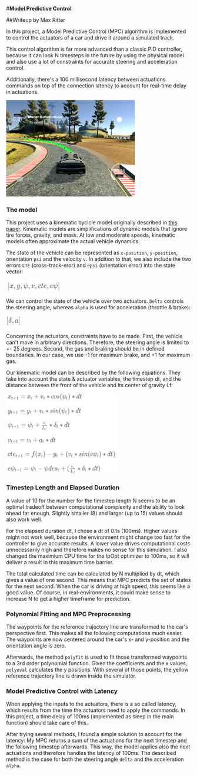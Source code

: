 #**Model Predictive Control** 

##Writeup by Max Ritter

In this project, a Model Predictive Control (MPC) algorithm is implemented to control the actuators of a car and drive it around a simulated track. 

This control algorithm is far more advanced than a classic PID controller, because it can look N timesteps in the future by using the physical model and also use a lot of constraints for accurate steering and acceleration control. 

Additionally, there's a 100 millisecond latency between actuations commands on top of the connection latency to account for real-time delay in actuations.

<img src="./images/screen.PNG" width="350">

### The model

This project uses a kinematic bycicle model originally described in [this paper](http://www.me.berkeley.edu/~frborrel/pdfpub/IV_KinematicMPC_jason.pdf). Kinematic models are simplifications of dynamic models that ignore tire forces, gravity, and mass. At low and moderate speeds, kinematic models often approximate the actual vehicle dynamics.

The state of the vehicle can be represented as `x-position`, `y-position`, orientation `psi` and the velocity `v`. In addition to that, we also include the two errors `CTE` (cross-track-eror) and `epsi` (orientation error) into the  state vector:

<img src="./images/state.PNG" width="150">

We can control the state of the vehicle over two actuators. `Delta` controls the steering angle, whereas `alpha` is used for acceleration (throttle & brake):

<img src="./images/actuators.PNG" width="44">

Concerning the actuators, constraints have to be made. First, the vehicle can't move in arbitrary directions. Therefore, the steering angle is limited to +- 25 degrees. Second, the gas and braking should be in defined boundaries. In our case, we use -1 for maximum brake, and +1 for maximum gas.

Our kinematic model can be described by the following equations. They take into account the state & actuator variables, the timestep dt, and the distance between the front of the vehicle and its center of gravity Lf:

<img src="./images/equations.PNG" width="300">

### Timestep Length and Elapsed Duration

A value of 10 for the number for the timestep length N seems to be an optimal tradeoff between computational complexity and the ability to look ahead far enough. Slightly smaller (8) and larger (up to 15) values should also work well.

For the elapsed duration dt, I chose a dt of 0.1s (100ms). Higher values might not work well, because the environment might change too fast for the controller to give accurate results. A lower value drives computational costs unnecessarily high and therefore makes no sense for this simulation. I also changed the maximium CPU time for the IpOpt optimizer to 100ms, so it will deliver a result in this maximum time barrier.

The total calculated time can be calculated by N multiplied by dt, which gives a value of one second. This means that MPC predicts the set of states for the next second. When the car is driving at high speed, this seems like a good value. Of course, in real-environments, it could make sense to increase N to get a higher timeframe for prediction.

### Polynomial Fitting and MPC Preprocessing

The waypoints for the reference trajectory line are transformed to the car's perspective first. This makes all the following computations much easier. The waypoints are now centered around the car's x- and y-position and the orientation angle is zero. 

Afterwards, the method `polyfit` is used to fit those transformed waypoints to a 3rd order polynomial function. Given the coefficients and the x values, `polyeval` calculates the y positions. With several of those points, the yellow reference trajectory line is drawn inside the simulator.

### Model Predictive Control with Latency

When applying the inputs to the actuators, there is a so called latency, which results from the time the actuators need to apply the commands. In this project, a time delay of 100ms (implemented as sleep in the main function) should take care of this. 

After trying several methods, I found a simple solution to account for the latency: My MPC returns a sum of the actuations for the next timestep and the following timestep afterwards. This way, the model applies also the next actuations and therefore handles the latency of 100ms. The described method is the case for both the steering angle `delta` and the acceleration `alpha`.
